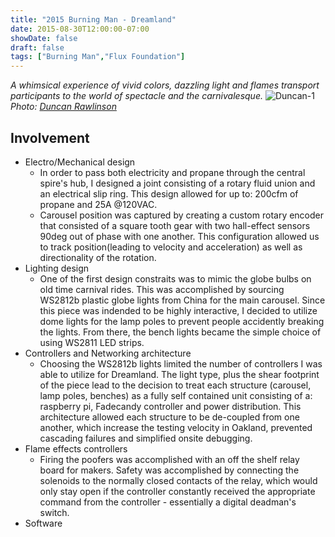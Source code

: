 ```yaml
---
title: "2015 Burning Man - Dreamland"
date: 2015-08-30T12:00:00-07:00
showDate: false
draft: false
tags: ["Burning Man","Flux Foundation"]
---
```

*A whimsical experience of vivid colors, dazzling light and flames transport participants to the world of spectacle and the carnivalesque.*
![Duncan-1](/gallery/images/dreamland_1_duncan_co.jpg)
*Photo: [Duncan Rawlinson](https://duncan.co/)* 

## Involvement
- Electro/Mechanical design
  - In order to pass both electricity and propane through the central spire's hub, I designed a joint consisting of a rotary fluid union and an electrical slip ring. This design allowed for up to: 200cfm of propane and 25A @120VAC.
  - Carousel position was captured by creating a custom rotary encoder that consisted of a square tooth gear with two hall-effect sensors 90deg out of phase with one another. This configuration allowed us to track position(leading to velocity and acceleration) as well as directionality of the rotation.
- Lighting design
  - One of the first design constraits was to mimic the globe bulbs on old time carnival rides. This was accomplished by sourcing WS2812b plastic globe lights from China for the main carousel. Since this piece was indended to be highly interactive, I decided to utilize dome lights for the lamp poles to prevent people accidently breaking the lights. From there, the bench lights became the simple choice of using WS2811 LED strips.
- Controllers and Networking architecture
  - Choosing the WS2812b lights limited the number of controllers I was able to utilize for Dreamland. The light type, plus the shear footprint of the piece lead to the decision to treat each structure (carousel, lamp poles, benches) as a fully self contained unit consisting of a: raspberry pi, Fadecandy controller and power distribution. This architecture allowed each structure to be de-coupled from one another, which increase the testing velocity in Oakland, prevented cascading failures and simplified onsite debugging.
- Flame effects controllers
  - Firing the poofers was accomplished with an off the shelf relay board for makers. Safety was accomplished by connecting the solenoids to the normally closed contacts of the relay, which would only stay open if the controller constantly received the appropriate command from the controller - essentially a digital deadman's switch.
- Software
